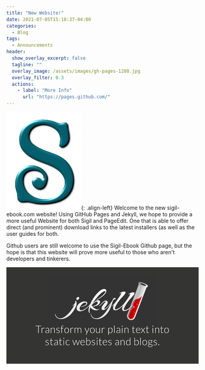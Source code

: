 ```yaml
---
title: "New Website!"
date: 2021-07-05T15:18:37-04:00
categories:
  - Blog
tags:
  - Announcements
header:
  show_overlay_excerpt: false
  tagline: ""
  overlay_image: /assets/images/gh-pages-1280.jpg
  overlay_filter: 0.3
  actions:
    - label: "More Info"
      url: "https://pages.github.com/"
---
```


![Sigil icon](/assets/images/sigil-256.png){: .align-left}
Welcome to the new sigil-ebook.com website! Using GitHub Pages and Jekyll, we hope to provide a more useful Website for both Sigil and PageEdit. One that is able to offer direct (and prominent) download links to the latest installers (as well as the user guides for both.

Github users are still welcome to use the Sigil-Ebook Github page, but the hope is that this website will prove more useful to those who aren't developers and tinkerers.

[![Jekyll](/assets/images/jekyll-900.png)](https://jekyllrb.com/)